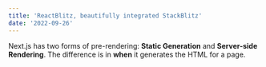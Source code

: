 ```yaml
---
title: 'ReactBlitz, beautifully integrated StackBlitz'
date: '2022-09-26'
---
```


Next.js has two forms of pre-rendering: **Static Generation** and **Server-side Rendering**. The difference is in **when** it generates the HTML for a page.
